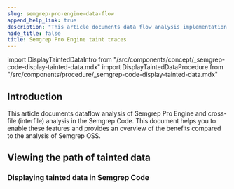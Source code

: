 ```yaml
---
slug: semgrep-pro-engine-data-flow
append_help_link: true
description: "This article documents data flow analysis implementation in Semgrep AppSec Platform and helps you to enable and find it on the Findings page."
hide_title: false
title: Semgrep Pro Engine taint traces
---
```



import DisplayTaintedDataIntro from "/src/components/concept/_semgrep-code-display-tainted-data.mdx"
import DisplayTaintedDataProcedure from "/src/components/procedure/_semgrep-code-display-tainted-data.mdx"

## Introduction

This article documents dataflow analysis of Semgrep Pro Engine and cross-file (interfile) analysis in the Semgrep Code. This document helps you to enable these features and provides an overview of the benefits compared to the analysis of Semgrep OSS.

## Viewing the path of tainted data

<DisplayTaintedDataIntro />

### Displaying tainted data in Semgrep Code

<DisplayTaintedDataProcedure />
